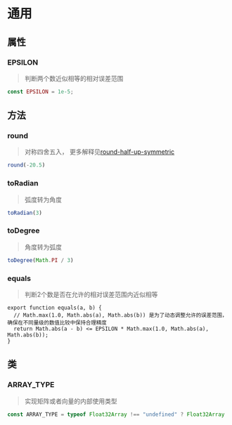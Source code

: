# 通用

## 属性

### EPSILON

> 判断两个数近似相等的相对误差范围

```js
const EPSILON = 1e-5;
```

## 方法

### round

> 对称四舍五入， 更多解释见[round-half-up-symmetric](https://www.npmjs.com/package/round-half-up-symmetric#user-content-detailed-background)

```js
round(-20.5)
```

### toRadian

> 弧度转为角度

```js
toRadian(3)
```

### toDegree

> 角度转为弧度

```js
toDegree(Math.PI / 3)
```

### equals

> 判断2个数是否在允许的相对误差范围内近似相等

```JS
export function equals(a, b) {
  // Math.max(1.0, Math.abs(a), Math.abs(b)) 是为了动态调整允许的误差范围，确保在不同量级的数值比较中保持合理精度
  return Math.abs(a - b) <= EPSILON * Math.max(1.0, Math.abs(a), Math.abs(b));
}
```

## 类

### ARRAY_TYPE

> 实现矩阵或者向量的内部使用类型

```js
const ARRAY_TYPE = typeof Float32Array !== "undefined" ? Float32Array : Array;
```
